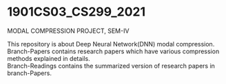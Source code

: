 # 1901CS03_CS299_2021
MODAL COMPRESSION PROJECT, SEM-IV

This repository is about Deep Neural Network(DNN) modal compression.  
Branch-Papers contains research papers which have various compression methods explained in details.   
Branch-Readings contains the summarized version of research papers in branch-Papers.
